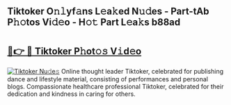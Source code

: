 ## Tiktoker O𝚗𝚕yf𝚊ns L𝚎a𝚔ed N𝚞𝚍es - Part-tAb P𝚑𝚘tos Vi𝚍𝚎o - H𝚘𝚝 Part L𝚎a𝚔s b88ad

# <h2><a href="http://kf6bvt.oniu.top/?m=Tiktoker">🔗👉 🔴 Tiktoker P𝚑ot𝚘𝚜 V𝚒d𝚎o</a></h2>

[![Tiktoker Nu𝚍e𝚜](https://i.imgur.com/0qMVB7G.gif)](http://kf6bvt.oniu.top/?m=Tiktoker)
Online thought leader Tiktoker, celebrated for publishing dance and lifestyle material, consisting of performances and personal blogs. Compassionate healthcare professional Tiktoker, celebrated for their dedication and kindness in caring for others.  
